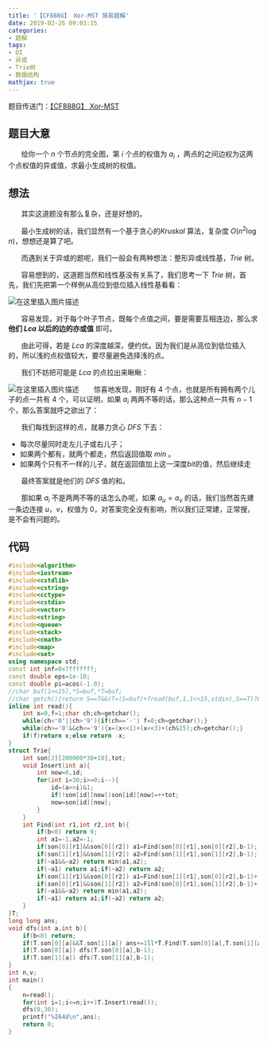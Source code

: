```yaml
---
title: '【CF888G】 Xor-MST 简易题解'
date: 2019-02-26 09:03:15
categories:
- 题解
tags:
- OI
- 异或
- Trie树
- 数据结构
mathjax: true
---
```

题目传送门：[【CF888G】 Xor-MST](https://www.luogu.com.cn/problem/CF888G)

<!-- more -->

## 题目大意

$\ \ \ \ \ \ \,$给你一个 $n$ 个节点的完全图，第 $i$ 个点的权值为 $a_i$ ，两点的之间边权为这两个点权值的异或值，求最小生成树的权值。

## 想法

$\ \ \ \ \ \ \,$其实这道题没有那么复杂，还是好想的。

$\ \ \ \ \ \ \,$最小生成树的话，我们显然有一个基于贪心的$Kruskal$ 算法，复杂度 $O(n^2\log n)$，想想还是算了吧。

$\ \ \ \ \ \ \,$而遇到关于异或的题呢，我们一般会有两种想法：整形异或线性基，$Trie$ 树。

$\ \ \ \ \ \ \,$容易想到的，这道题当然和线性基没有关系了，我们思考一下 $Trie$ 树，首先，我们先把第一个样例从高位到低位插入线性基看看：

![在这里插入图片描述](https://img-blog.csdnimg.cn/20190226084314824.png?x-oss-process=image/watermark,type_ZmFuZ3poZW5naGVpdGk,shadow_10,text_aHR0cHM6Ly9ibG9nLmNzZG4ubmV0L3dlaXhpbl80Mzk3Mzk2Ng==,size_16,color_FFFFFF,t_70)

$\ \ \ \ \ \ \,$容易发现，对于每个叶子节点，既每个点值之间，要是需要互相连边，那么求 **他们 $Lca$ 以后的边的亦或值** 即可。

$\ \ \ \ \ \ \,$由此可得，若是 $Lca$ 的深度越深，便约优。因为我们是从高位到低位插入的，所以浅的点权值较大，要尽量避免选择浅的点。

$\ \ \ \ \ \ \,$我们不妨把可能是 $Lca$ 的点拉出来瞅瞅：

![在这里插入图片描述](https://img-blog.csdnimg.cn/20190226085043371.png?x-oss-process=image/watermark,type_ZmFuZ3poZW5naGVpdGk,shadow_10,text_aHR0cHM6Ly9ibG9nLmNzZG4ubmV0L3dlaXhpbl80Mzk3Mzk2Ng==,size_16,color_FFFFFF,t_70)
$\ \ \ \ \ \ \,$惊喜地发现，刚好有 $4$ 个点，也就是所有拥有两个儿子的点一共有 $4$ 个，可以证明，如果 $a_i$ 两两不等的话，那么这种点一共有 $n-1$ 个，那么答案就呼之欲出了：

$\ \ \ \ \ \ \,$我们每找到这样的点，就暴力贪心 $DFS$ 下去：
- 每次尽量同时走左儿子或右儿子；
- 如果两个都有，就两个都走，然后返回值取 $min$ 。
- 如果两个只有不一样的儿子，就在返回值加上这一深度$bit$的值，然后继续走

$\ \ \ \ \ \ \,$最终答案就是他们的 $DFS$ 值的和。

$\ \ \ \ \ \ \,$那如果 $a_i$ 不是两两不等的话怎么办呢，如果 $a_u=a_v$ 的话，我们当然首先建一条边连接 $u$，$v$，权值为 $0$，对答案完全没有影响，所以我们正常建，正常搜，是不会有问题的。

## 代码

``` cpp
#include<algorithm>
#include<iostream>
#include<cstdlib>
#include<cstring>
#include<cctype>
#include<cstdio>
#include<vector>
#include<string>
#include<queue>
#include<stack>
#include<cmath>
#include<map>
#include<set>
using namespace std;
const int inf=0x7fffffff;
const double eps=1e-10;
const double pi=acos(-1.0);
//char buf[1<<15],*S=buf,*T=buf;
//char getch(){return S==T&&(T=(S=buf)+fread(buf,1,1<<15,stdin),S==T)?0:*S++;}
inline int read(){
	int x=0,f=1;char ch;ch=getchar();
	while(ch<'0'||ch>'9'){if(ch=='-') f=0;ch=getchar();}
	while(ch>='0'&&ch<='9'){x=(x<<1)+(x<<3)+(ch&15);ch=getchar();}
	if(f)return x;else return -x;
}
struct Trie{
	int son[2][200000*30+10],tot;
	void Insert(int a){
		int now=0,id;
		for(int i=30;i>=0;i--){
	    	id=(a>>i)&1;
	    	if(!son[id][now])son[id][now]=++tot;
	    	now=son[id][now];
		}
	}
	int Find(int r1,int r2,int b){
		if(b<0) return 0;
		int a1=-1,a2=-1;
		if(son[0][r1]&&son[0][r2]) a1=Find(son[0][r1],son[0][r2],b-1);
		if(son[1][r1]&&son[1][r2]) a2=Find(son[1][r1],son[1][r2],b-1);
		if(~a1&&~a2) return min(a1,a2);
		if(~a1) return a1;if(~a2) return a2;
		if(son[1][r1]&&son[0][r2]) a1=Find(son[1][r1],son[0][r2],b-1)+(1<<b);
		if(son[0][r1]&&son[1][r2]) a2=Find(son[0][r1],son[1][r2],b-1)+(1<<b);
		if(~a1&&~a2) return min(a1,a2);
		if(~a1) return a1;if(~a2) return a2;
	}
}T;
long long ans;
void dfs(int a,int b){
	if(b<0) return;
	if(T.son[0][a]&&T.son[1][a]) ans+=1ll*T.Find(T.son[0][a],T.son[1][a],b-1)+(1ll<<b);
	if(T.son[0][a]) dfs(T.son[0][a],b-1);
	if(T.son[1][a]) dfs(T.son[1][a],b-1);
}
int n,v;
int main()
{
	n=read();
	for(int i=1;i<=n;i++)T.Insert(read());
	dfs(0,30);
	printf("%I64d\n",ans);
	return 0;
}

```